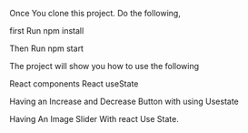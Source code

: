 Once You clone this project. Do the following,

first Run npm install

Then Run npm start

The project will show you how to use the following

React components
React useState

Having an Increase and Decrease Button with using Usestate

Having An Image Slider With react Use State.
